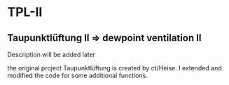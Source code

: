 # TPL-II
## Taupunktlüftung II => dewpoint ventilation II
Description will be added later

the original project Taupunktlüftung is created by ct/Heise.
I extended and modified the code for some additional functions.
